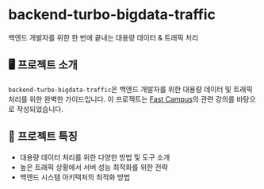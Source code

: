 # backend-turbo-bigdata-traffic
백엔드 개발자를 위한 한 번에 끝내는 대용량 데이터 & 트래픽 처리

## 🖥️ 프로젝트 소개
`backend-turbo-bigdata-traffic`은 백엔드 개발자를 위한 대용량 데이터 및 트래픽 처리를 위한 완벽한 가이드입니다.
이 프로젝트는 [Fast Campus](https://fastcampus.co.kr/dev_online_bedata)의 관련 강의를 바탕으로 작성되었습니다.
<br>

## 📌 프로젝트 특징

- 대용량 데이터 처리를 위한 다양한 방법 및 도구 소개
- 높은 트래픽 상황에서 서버 성능 최적화를 위한 전략
- 백엔드 시스템 아키텍처의 최적화 방법
